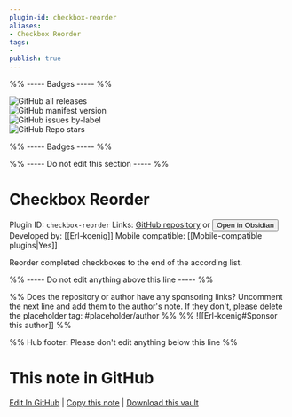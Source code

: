 ```yaml
---
plugin-id: checkbox-reorder
aliases:
- Checkbox Reorder
tags: 
- 
publish: true
---
```


%% ----- Badges ----- %%

![GitHub all releases](https://img.shields.io/github/downloads/Erl-koenig/obsidian-checkboxReorder/total?color=573E7A&logo=github&style=for-the-badge)   
![GitHub manifest version](https://img.shields.io/github/manifest-json/v/Erl-koenig/obsidian-checkboxReorder?color=573E7A&logo=github&style=for-the-badge)   
![GitHub issues by-label](https://img.shields.io/github/issues/Erl-koenig/obsidian-checkboxReorder/help%20wanted?color=573E7A&logo=github&style=for-the-badge)   
![GitHub Repo stars](https://img.shields.io/github/stars/Erl-koenig/obsidian-checkboxReorder?color=573E7A&logo=github&style=for-the-badge)

%% ----- Badges ----- %%

%% ----- Do not edit this section ----- %%

# Checkbox Reorder

Plugin ID: `checkbox-reorder`
Links: [GitHub repository](https://github.com/Erl-koenig/obsidian-checkboxReorder) or [<button id=HH>Open in Obsidian</button>](obsidian://show-plugin?id=checkbox-reorder)
Developed by: [[Erl-koenig]]
Mobile compatible: [[Mobile-compatible plugins|Yes]]

Reorder completed checkboxes to the end of the according list.

%% ----- Do not edit anything above this line ----- %% 

%% Does the repository or author have any sponsoring links? Uncomment the next line and add them to the author's note. If they don't, please delete the placeholder tag: #placeholder/author %%
%% ![[Erl-koenig#Sponsor this author]] %%

%% Hub footer: Please don't edit anything below this line %%

# This note in GitHub

<span class="git-footer">[Edit In GitHub](https://github.dev/obsidian-community/obsidian-hub/blob/main/02%20-%20Community%20Expansions/02.05%20All%20Community%20Expansions/Plugins/checkbox-reorder.md "git-hub-edit-note") | [Copy this note](https://raw.githubusercontent.com/obsidian-community/obsidian-hub/main/02%20-%20Community%20Expansions/02.05%20All%20Community%20Expansions/Plugins/checkbox-reorder.md "git-hub-copy-note") | [Download this vault](https://github.com/obsidian-community/obsidian-hub/archive/refs/heads/main.zip "git-hub-download-vault") </span>
